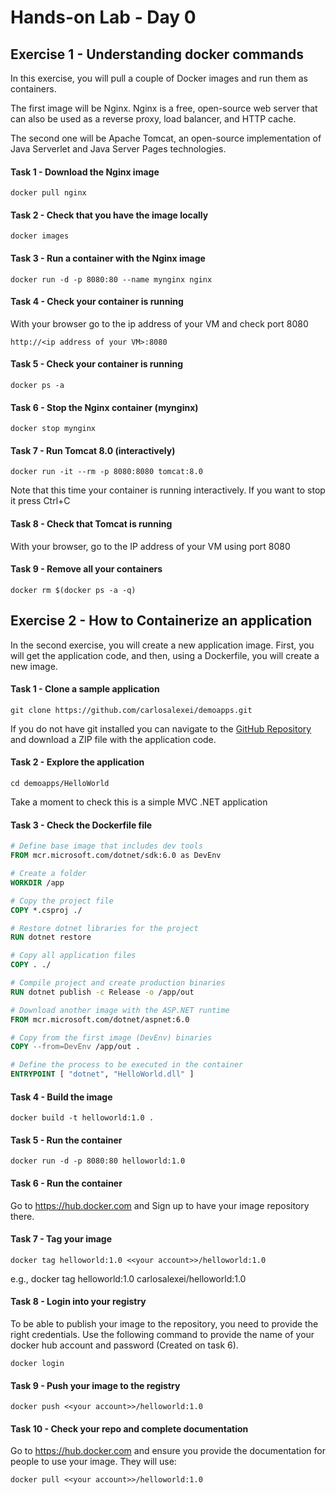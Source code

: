 # Hands-on Lab - Day 0 
## Exercise 1 - Understanding docker commands

In this exercise, you will pull a couple of Docker images and run them as containers.

The first image will be Nginx. Nginx is a free, open-source web server that can also be used as a reverse proxy, load balancer, and HTTP cache.

The second one will be Apache Tomcat, an open-source implementation of  Java Serverlet and Java Server Pages technologies. 

#### Task 1 - Download the Nginx image 
```
docker pull nginx
```
#### Task 2 - Check that you have the image locally
```
docker images
```
#### Task 3 - Run a container with the Nginx image
```
docker run -d -p 8080:80 --name mynginx nginx
```
#### Task 4 - Check your container is running
With your browser go to the ip address of your VM and check port 8080
```
http://<ip address of your VM>:8080
```

#### Task 5 - Check your container is running
```
docker ps -a
```
#### Task 6 - Stop the Nginx container (mynginx)
```
docker stop mynginx
```

#### Task 7 - Run Tomcat 8.0 (interactively)
```
docker run -it --rm -p 8080:8080 tomcat:8.0
```
Note that this time your container is running interactively. If you want to stop it press Ctrl+C

#### Task 8 - Check that Tomcat is running 
With your browser, go to the IP address of your VM using port 8080

#### Task 9 - Remove all your containers 
```
docker rm $(docker ps -a -q)
```
## Exercise 2 - How to Containerize an application

In the second exercise, you will create a new application image. First, you will get the application code, and then, using a Dockerfile, you will create a new image.  

#### Task 1 - Clone a sample application
```
git clone https://github.com/carlosalexei/demoapps.git
```
If you do not have git installed you can navigate to the [GitHub Repository](https://github.com/devopsguru91/demoapps) and download a ZIP file with the application code. 

#### Task 2 - Explore the application 
```
cd demoapps/HelloWorld
```
Take a moment to check this is a simple MVC .NET application
#### Task 3 - Check the Dockerfile file
```Dockerfile
# Define base image that includes dev tools
FROM mcr.microsoft.com/dotnet/sdk:6.0 as DevEnv

# Create a folder
WORKDIR /app

# Copy the project file
COPY *.csproj ./

# Restore dotnet libraries for the project
RUN dotnet restore

# Copy all application files
COPY . ./

# Compile project and create production binaries
RUN dotnet publish -c Release -o /app/out

# Download another image with the ASP.NET runtime
FROM mcr.microsoft.com/dotnet/aspnet:6.0

# Copy from the first image (DevEnv) binaries
COPY --from=DevEnv /app/out .

# Define the process to be executed in the container
ENTRYPOINT [ "dotnet", "HelloWorld.dll" ]
```

#### Task 4 - Build the image
```
docker build -t helloworld:1.0 .
```


#### Task 5 - Run the container
```
docker run -d -p 8080:80 helloworld:1.0
```
#### Task 6 - Run the container
Go to https://hub.docker.com and Sign up to have your image repository there.


#### Task 7 - Tag your image 
```
docker tag helloworld:1.0 <<your account>>/helloworld:1.0
```
e.g., docker tag helloworld:1.0 carlosalexei/helloworld:1.0

#### Task 8 - Login into your registry
To be able to publish your image to the repository, you need to provide the right credentials. Use the following command to provide the name of your docker hub account and password (Created on task 6).
```
docker login
```

#### Task 9 - Push your image to the registry
```
docker push <<your account>>/helloworld:1.0
```

#### Task 10 - Check your repo and complete documentation
Go to https://hub.docker.com and ensure you provide the documentation for people to use your image. They will use:
```
docker pull <<your account>>/helloworld:1.0
```
